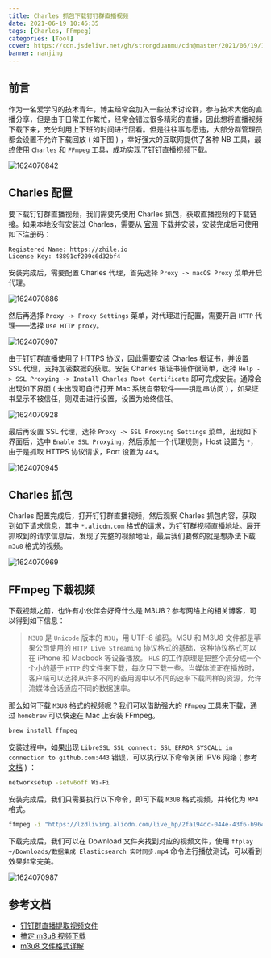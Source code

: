 ```yaml
---
title: Charles 抓包下载钉钉群直播视频
date: 2021-06-19 10:46:35
tags: [Charles, FFmpeg]
categories: [Tool]
cover: https://cdn.jsdelivr.net/gh/strongduanmu/cdn@master/2021/06/19/1624088349.jpg
banner: nanjing
---
```


## 前言

作为一名爱学习的技术青年，博主经常会加入一些技术讨论群，参与技术大佬的直播分享，但是由于日常工作繁忙，经常会错过很多精彩的直播，因此想将直播视频下载下来，充分利用上下班的时间进行回看。但是往往事与愿违，大部分群管理员都会设置不允许下载回放 ( 如下图 ) ，幸好强大的互联网提供了各种 NB 工具，最终使用 `Charles` 和 `FFmpeg` 工具，成功实现了钉钉直播视频下载。

![1624070842](https://cdn.jsdelivr.net/gh/strongduanmu/cdn@master/2021/06/19/1624070842.jpg)

## Charles 配置

要下载钉钉群直播视频，我们需要先使用 Charles 抓包，获取直播视频的下载链接。如果本地没有安装过 Charles，需要从 [官网](https://www.charlesproxy.com/download/) 下载并安装，安装完成后可使用如下注册码：

```text
Registered Name: https://zhile.io
License Key: 48891cf209c6d32bf4
```

安装完成后，需要配置 Charles 代理，首先选择 `Proxy -> macOS Proxy` 菜单开启代理。

![1624070886](https://cdn.jsdelivr.net/gh/strongduanmu/cdn@master/2021/06/19/1624070886.jpg)

然后再选择 `Proxy -> Proxy Settings` 菜单，对代理进行配置，需要开启 `HTTP` 代理——选择 `Use HTTP proxy`。

![1624070907](https://cdn.jsdelivr.net/gh/strongduanmu/cdn@master/2021/06/19/1624070907.jpg)

由于钉钉群直播使用了 HTTPS 协议，因此需要安装 Charles 根证书，并设置 SSL 代理，支持加密数据的获取。安装 Charles 根证书操作很简单，选择 `Help -> SSL Proxying -> Install Charles Root Certificate` 即可完成安装。通常会出现如下界面 ( 未出现可自行打开 Mac 系统自带软件——钥匙串访问 ) ，如果证书显示不被信任，则双击进行设置，设置为始终信任。

![1624070928](https://cdn.jsdelivr.net/gh/strongduanmu/cdn@master/2021/06/19/1624070928.jpg)

最后再设置 SSL 代理，选择 `Proxy -> SSL Proxying Settings` 菜单，出现如下界面后，选中 `Enable SSL Proxying`，然后添加一个代理规则，Host 设置为 `*`，由于是抓取 HTTPS 协议请求，Port 设置为 `443`。

![1624070945](https://cdn.jsdelivr.net/gh/strongduanmu/cdn@master/2021/06/19/1624070945.jpg)

## Charles 抓包

Charles 配置完成后，打开钉钉群直播视频，然后观察 Charles 抓包内容，获取到如下请求信息，其中 `*.alicdn.com` 格式的请求，为钉钉群视频直播地址。展开抓取到的请求信息后，发现了完整的视频地址，最后我们要做的就是想办法下载 `m3u8` 格式的视频。

![1624070969](https://cdn.jsdelivr.net/gh/strongduanmu/cdn@master/2021/06/19/1624070969.jpg)

## FFmpeg 下载视频

下载视频之前，也许有小伙伴会好奇什么是 M3U8？参考网络上的相关博客，可以得到如下信息：

> `M3U8` 是 `Unicode` 版本的 `M3U`，用 UTF-8 编码。M3U 和 M3U8 文件都是苹果公司使用的 `HTTP Live Streaming` 协议格式的基础，这种协议格式可以在 iPhone 和 Macbook 等设备播放。
> `HLS` 的工作原理是把整个流分成一个个小的基于 `HTTP` 的文件来下载，每次只下载一些。当媒体流正在播放时，客户端可以选择从许多不同的备用源中以不同的速率下载同样的资源，允许流媒体会话适应不同的数据速率。

那么如何下载 `M3U8` 格式的视频呢？我们可以借助强大的 `FFmpeg` 工具来下载，通过 `homebrew` 可以快速在 Mac 上安装 FFmpeg。

```bash
brew install ffmpeg
```

安装过程中，如果出现 `LibreSSL SSL_connect: SSL_ERROR_SYSCALL in connection to github.com:443` 错误，可以执行以下命令关闭 IPV6 网络 ( 参考 [文档](https://stackoverflow.com/questions/48987512/ssl-connect-ssl-error-syscall-in-connection-to-github-com443) ) ：

```bash
networksetup -setv6off Wi-Fi
```

安装完成后，我们只需要执行以下命令，即可下载 `M3U8` 格式视频，并转化为 `MP4` 格式。

```bash
ffmpeg -i "https://lzdliving.alicdn.com/live_hp/2fa194dc-044e-43f6-b964-3a09a43a3594_merge.m3u8?app_type=mac&auth_key=1616907608-0-0-fbfbee74d55b0a048ccc2f0e8920e6db&cid=038194bc5bde7a7bf9c1b126d48869e6&token=320f03dcb114f8f29e8c91a9427170f2sKmfXOG-gLUuCtVdMRfWRg21jiq2T6lwgb42XfmE2d6coCLyz7G1xNXtbbBvlxOsoKTqzHQNo002uoxS1IcHoxbzpEciQpOou8zu98qyQ_I=&token2=64f9833b15d8c3a85b466e4826bd8243HLTpjGeXPtMi9cWSIC0qXEDmDYjrQ7LPfJ3rwNMcHsqxiRko0EXzbbsEGe7KiSV92saXKu8Lp8QjI-WHrlFopaW-cSar4_kpYJcom0FY9gA&version=6.0.0" ~/Downloads/数据集成 Elasticsearch 实时同步.mp4
```

下载完成后，我们可以在 Download 文件夹找到对应的视频文件，使用 `ffplay ~/Downloads/数据集成 Elasticsearch 实时同步.mp4` 命令进行播放测试，可以看到效果非常完美。

![1624070987](https://cdn.jsdelivr.net/gh/strongduanmu/cdn@master/2021/06/19/1624070987.jpg)

## 参考文档

-   [钉钉群直播提取视频文件](https://yzxoi.top/archives/1274)
-   [搞定 m3u8 视频下载](https://sspai.com/post/43468)
-   [m3u8 文件格式详解](https://www.jianshu.com/p/e97f6555a070)
